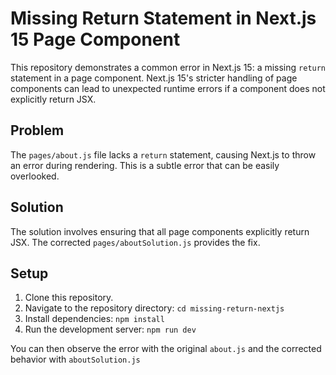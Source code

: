 # Missing Return Statement in Next.js 15 Page Component

This repository demonstrates a common error in Next.js 15:  a missing `return` statement in a page component.  Next.js 15's stricter handling of page components can lead to unexpected runtime errors if a component does not explicitly return JSX.

## Problem

The `pages/about.js` file lacks a `return` statement, causing Next.js to throw an error during rendering. This is a subtle error that can be easily overlooked.

## Solution

The solution involves ensuring that all page components explicitly return JSX.  The corrected `pages/aboutSolution.js` provides the fix.

## Setup

1. Clone this repository.
2. Navigate to the repository directory: `cd missing-return-nextjs`
3. Install dependencies: `npm install`
4. Run the development server: `npm run dev`

You can then observe the error with the original `about.js` and the corrected behavior with `aboutSolution.js`